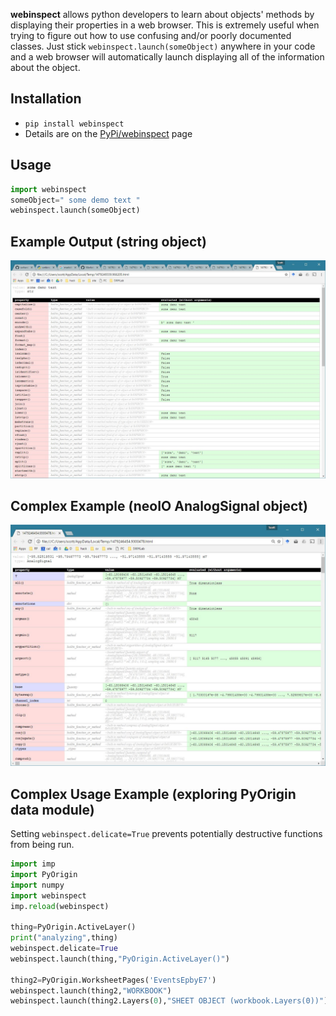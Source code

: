 **webinspect** allows python developers to learn about objects' methods by displaying their properties in a web browser. This is extremely useful when trying to figure out how to use confusing and/or poorly documented classes. Just stick `webinspect.launch(someObject)` anywhere in your code and a web browser will automatically launch displaying all of the information about the object.

## Installation
* `pip install webinspect`
* Details are on the [PyPi/webinspect](https://python.org/pypi/webinspect) page

## Usage
```python
import webinspect
someObject=" some demo text "
webinspect.launch(someObject)
```

## Example Output (string object)
![](doc/screenshot2.jpg)

## Complex Example (neoIO AnalogSignal object)
![](doc/screenshot.jpg)

## Complex Usage Example (exploring PyOrigin data module)
Setting `webinspect.delicate=True` prevents potentially destructive functions from being run.
```python
import imp
import PyOrigin
import numpy
import webinspect
imp.reload(webinspect)

thing=PyOrigin.ActiveLayer()
print("analyzing",thing)
webinspect.delicate=True
webinspect.launch(thing,"PyOrigin.ActiveLayer()")	

thing2=PyOrigin.WorksheetPages('EventsEpbyE7')
webinspect.launch(thing2,"WORKBOOK")	
webinspect.launch(thing2.Layers(0),"SHEET OBJECT (workbook.Layers(0))")	
```
